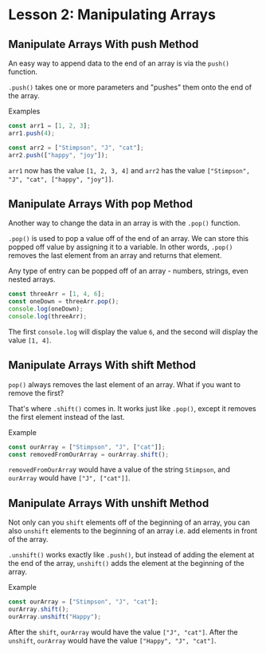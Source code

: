 # Lesson 2: Manipulating Arrays

## Manipulate Arrays With push Method

An easy way to append data to the end of an array is via the `push()` function.

`.push()` takes one or more parameters and "pushes" them onto the end of the array.

Examples

```js
const arr1 = [1, 2, 3];
arr1.push(4);

const arr2 = ["Stimpson", "J", "cat"];
arr2.push(["happy", "joy"]);
```

`arr1` now has the value `[1, 2, 3, 4]` and `arr2` has the value `["Stimpson", "J", "cat", ["happy", "joy"]]`.

## Manipulate Arrays With pop Method   

Another way to change the data in an array is with the `.pop()` function.

``.pop()`` is used to pop a value off of the end of an array. We can store this popped off value by assigning it to a variable. In other words, `.pop()` removes the last element from an array and returns that element.

Any type of entry can be popped off of an array - numbers, strings, even nested arrays.


```js
const threeArr = [1, 4, 6];
const oneDown = threeArr.pop();
console.log(oneDown);
console.log(threeArr);
```

The first `console.log` will display the value `6`, and the second will display the value `[1, 4]`.

## Manipulate Arrays With shift Method

`pop()` always removes the last element of an array. What if you want to remove the first?

That's where ``.shift()`` comes in. It works just like ``.pop()``, except it removes the first element instead of the last.

Example

```js
const ourArray = ["Stimpson", "J", ["cat"]];
const removedFromOurArray = ourArray.shift();
```

`removedFromOurArra`y would have a value of the string `Stimpson`, and `ourArray` would have `["J", ["cat"]]`.

## Manipulate Arrays With unshift Method

Not only can you `shift` elements off of the beginning of an array, you can also `unshift` elements to the beginning of an array i.e. add elements in front of the array.

``.unshift()`` works exactly like ``.push()``, but instead of adding the element at the end of the array, `unshift()` adds the element at the beginning of the array.

Example

```js
const ourArray = ["Stimpson", "J", "cat"];
ourArray.shift();
ourArray.unshift("Happy");
```

After the `shift`, `ourArray` would have the value `["J", "cat"]`. After the `unshift`, `ourArray` would have the value `["Happy", "J", "cat"]`.
